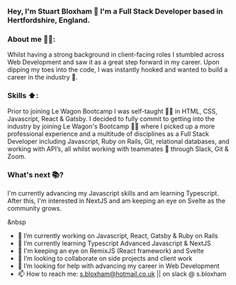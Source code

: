 ### Hey, I'm Stuart Bloxham 👋 I'm a Full Stack Developer based in Hertfordshire, England. 

### About me 👨‍🦱:
Whilst having a strong background in client-facing roles I stumbled across Web Development and saw it as a great step forward in my career. Upon dipping my toes into the code, I was instantly hooked and wanted to build a career in the industry 🎉.

### Skills ⬆️:
Prior to joining Le Wagon Bootcamp I was self-taught 🧑‍💻 in HTML, CSS, Javascript, React & Gatsby. I decided to fully commit to getting into the industry by joining Le Wagon's Bootcamp 🧑‍🎓 where I picked up a more professional experience and a multitude of disciplines as a Full Stack Developer including Javascript, Ruby on Rails, Git, relational databases, and working with API’s, all whilst working with teammates 👬 through Slack, Git & Zoom.

### What's next 📚?
I'm currently advancing my Javascript skills and am learning Typescript. After this, I'm interested in NextJS and am keeping an eye on Svelte as the community grows.

&nbsp

- 🔭 I’m currently working on Javascript, React, Gatsby & Ruby on Rails
- 🌱 I’m currently learning Typescript Advanced Javascript & NextJS
- 👀 I'm keeping an eye on RemixJS (React framework) and Svelte
- 👯 I’m looking to collaborate on side projects and client work
- 🤔 I’m looking for help with advancing my career in Web Development
- 📫 How to reach me: s.bloxham@hotmail.co.uk || on slack @ s.bloxham

